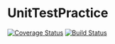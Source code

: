 # UnitTestPractice
[![Coverage Status](https://coveralls.io/repos/github/drogers14/UnitTestPractice/badge.svg?branch=master)](https://coveralls.io/github/drogers14/UnitTestPractice?branch=master)
[![Build Status](https://travis-ci.org/drogers14/UnitTestPractice.svg?branch=master)](https://travis-ci.org/drogers14/UnitTestPractice)
